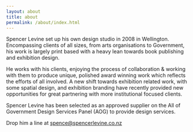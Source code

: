 ```yaml
---
layout: about
title: about
permalink: /about/index.html
---
```


Spencer Levine set up his own design studio in 2008 in Wellington. Encompassing clients of all sizes, from arts organisations to Government, his work is largely print based with a heavy lean towards book publishing and exhibition design.

He works with his clients, enjoying the process of collaboration & working with them to produce unique, polished award winning work which reflects the efforts of all involved. A new shift towards exhibition related work, with some spatial design, and exhibition branding have recently provided new opportunities for great partnering with more institutional focused clients.

Spencer Levine has been selected as an approved supplier on the All of Government Design Services Panel (AOG) to provide design services.

Drop him a line at [spence@spencerlevine.co.nz](mailto:spence@spencerlevine.co.nz)
